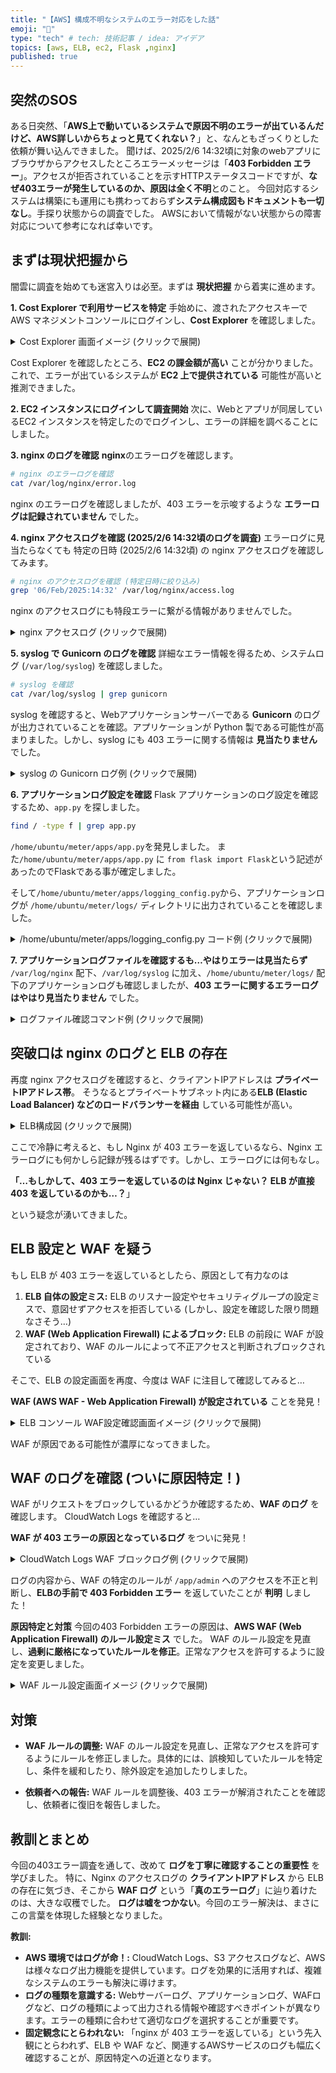 ```yaml
---
title: "【AWS】構成不明なシステムのエラー対応をした話"
emoji: "🌯"
type: "tech" # tech: 技術記事 / idea: アイデア
topics: [aws, ELB, ec2, Flask ,nginx]
published: true
---
```


## 突然のSOS

ある日突然、「**AWS上で動いているシステムで原因不明のエラーが出ているんだけど、AWS詳しいからちょっと見てくれない？**」と、なんともざっくりとした依頼が舞い込んできました。
聞けば、2025/2/6 14:32頃に対象のwebアプリにブラウザからアクセスしたところエラーメッセージは「**403 Forbidden エラー**」。アクセスが拒否されていることを示すHTTPステータスコードですが、**なぜ403エラーが発生しているのか、原因は全く不明**とのこと。
今回対応するシステムは構築にも運用にも携わっておらず**システム構成図もドキュメントも一切なし**。手探り状態からの調査でした。
AWSにおいて情報がない状態からの障害対応について参考になれば幸いです。

## まずは現状把握から
闇雲に調査を始めても迷宮入りは必至。まずは **現状把握** から着実に進めます。

**1. Cost Explorer で利用サービスを特定**
手始めに、渡されたアクセスキーで AWS マネジメントコンソールにログインし、**Cost Explorer** を確認しました。

<details><summary>Cost Explorer 画面イメージ (クリックで展開)</summary>
```mermaid
graph LR
    A[Cost Explorer] --> B{サービスごとのコスト};
    B --> C[EC2];
    B --> D[S3];
    B --> E[RDS];
    style A fill:#f9f,stroke:#333,stroke-width:2px
    style C fill:#ccf,stroke:#333,stroke-width:1px
    style D fill:#ccf,stroke:#333,stroke-width:1px
    style E fill:#ccf,stroke:#333,stroke-width:1px
```
</details>

Cost Explorer を確認したところ、**EC2 の課金額が高い** ことが分かりました。これで、エラーが出ているシステムが **EC2 上で提供されている** 可能性が高いと推測できました。

**2. EC2 インスタンスにログインして調査開始**
次に、Webとアプリが同居しているEC2 インスタンスを特定したのでログインし、エラーの詳細を調べることにしました。

**3. nginx のログを確認**
**nginx**のエラーログを確認します。

```bash
# nginx のエラーログを確認
cat /var/log/nginx/error.log
```

nginx のエラーログを確認しましたが、403 エラーを示唆するような **エラーログは記録されていません** でした。

**4. nginx アクセスログを確認 (2025/2/6 14:32頃のログを調査)**
エラーログに見当たらなくても 特定の日時 (2025/2/6 14:32頃) の nginx アクセスログを確認してみます。

```bash
# nginx のアクセスログを確認 (特定日時に絞り込み)
grep '06/Feb/2025:14:32' /var/log/nginx/access.log
```

nginx のアクセスログにも特段エラーに繋がる情報がありませんでした。

<details><summary>nginx アクセスログ (クリックで展開)</summary>

```
10.1.1.210 - - [06/Feb/2025:14:32:39 +0900] "GET /api/ping HTTP/1.1" 200 71 "-" "Mozilla/5.0 ..."
```
</details>

**5. syslog で Gunicorn のログを確認**
詳細なエラー情報を得るため、システムログ (`/var/log/syslog`) を確認しました。

```bash
# syslog を確認
cat /var/log/syslog | grep gunicorn
```

syslog を確認すると、Webアプリケーションサーバーである **Gunicorn** のログが出力されていることを確認。アプリケーションが Python 製である可能性が高まりました。しかし、syslog にも 403 エラーに関する情報は **見当たりません** でした。

<details><summary>syslog の Gunicorn ログ例 (クリックで展開)</summary>

```
Feb  6 05:32:45 [ホスト名] gunicorn[2156944]: INFO  2025-02-06 14:32:45,136 [app] Request: GET http://[example-domain.com]:443/[アプリケーション固有のエンドポイント]
Feb  6 05:32:45 [ホスト名] gunicorn[2156944]: INFO  2025-02-06 14:32:45,159 [app] Response: 400 http://[example-domain.com]:443/[アプリケーション固有のエンドポイント]
Feb  6 05:32:45 [ホスト名] gunicorn[2156944]: INFO  2025-02-06 14:32:45,539 [app] Request: GET http://[example-domain.com]:443/api/ping
Feb  6 05:32:45 [ホスト名] gunicorn[2156944]: INFO  2025-02-06 14:32:45,545 [app] Response: 200 http://[example-domain.com]:443/api/ping
```
</details>

**6. アプリケーションログ設定を確認**
Flask アプリケーションのログ設定を確認するため、`app.py` を探しました。

```bash
find / -type f | grep app.py
```

`/home/ubuntu/meter/apps/app.py`を発見しました。
また`/home/ubuntu/meter/apps/app.py` に `from flask import Flask`という記述があったのでFlaskである事が確定しました。

そして`/home/ubuntu/meter/apps/logging_config.py`から、アプリケーションログが `/home/ubuntu/meter/logs/` ディレクトリに出力されていることを確認しました。

<details><summary>/home/ubuntu/meter/apps/logging_config.py コード例 (クリックで展開)</summary>

```python
from logging import DEBUG, INFO, config
import datetime

today = datetime.date.today().strftime("%Y-%m-%d")

config.dictConfig({
    # ... (省略) ...
    "handlers": {
        # ... (省略) ...
        "fileHandler": {
            # ... (省略) ...
            "filename": f"logs/{{today}}.log",
            "level": INFO,
        },
    },
    # ... (省略) ...
    "loggers": {
        "basicLogger": {
            "handlers": ["streamHandler", "fileHandler"],
            "level": INFO,
            # ... (省略) ...
        }
    },
})
```
</details>

**7. アプリケーションログファイルを確認するも…やはりエラーは見当たらず**
`/var/log/nginx` 配下、`/var/log/syslog` に加え、`/home/ubuntu/meter/logs/` 配下のアプリケーションログも確認しましたが、**403 エラーに関するエラーログはやはり見当たりません** でした。

<details><summary>ログファイル確認コマンド例 (クリックで展開)</summary>

```bash
# nginx error log
cat /var/log/nginx/error.log*

# syslog
zgrep -E "(error|ERROR)" /var/log/syslog*

# アプリケーションログ (meter/logs)
grep -E "(error|ERROR)" /home/ubuntu/meter/logs/*
```
</details>

## 突破口は nginx のログと ELB の存在
再度 nginx アクセスログを確認すると、クライアントIPアドレスは **プライベートIPアドレス帯**。
そうなるとプライベートサブネット内にある**ELB (Elastic Load Balancer) などのロードバランサーを経由** している可能性が高い。

<details><summary>ELB構成図 (クリックで展開)</summary>
```mermaid
graph LR
    A[インターネット] --> B(ELB);
    B --> C{EC2インスタンス};
    style B fill:#f9f,stroke:#333,stroke-width:2px
    style C fill:#ccf,stroke:#333,stroke-width:1px
```
</details>

ここで冷静に考えると、もし Nginx が 403 エラーを返しているなら、Nginx エラーログにも何かしら記録が残るはずです。しかし、エラーログには何もなし。

**「…もしかして、403 エラーを返しているのは Nginx じゃない？ ELB が直接 403 を返しているのかも…？**」

という疑念が湧いてきました。

## ELB 設定と WAF を疑う
もし ELB が 403 エラーを返しているとしたら、原因として有力なのは

1. **ELB 自体の設定ミス:**  ELB のリスナー設定やセキュリティグループの設定ミスで、意図せずアクセスを拒否している (しかし、設定を確認した限り問題なさそう…)
2. **WAF (Web Application Firewall) によるブロック:**  ELB の前段に WAF が設定されており、WAF のルールによって不正アクセスと判断されブロックされている

そこで、ELB の設定画面を再度、今度は WAF に注目して確認してみると…

**WAF (AWS WAF - Web Application Firewall) が設定されている** ことを発見！

<details><summary>ELB コンソール WAF設定確認画面イメージ (クリックで展開)</summary>
```mermaid
graph LR
    A[ELBコンソール] --> B{属性タブ};
    B --> C{WAF設定};
    style A fill:#f9f,stroke:#333,stroke-width:2px
    style C fill:#ccf,stroke:#333,stroke-width:1px
```
</details>

WAF が原因である可能性が濃厚になってきました。

## WAF のログを確認 (ついに原因特定！)
WAF がリクエストをブロックしているかどうか確認するため、**WAF のログ** を確認します。
CloudWatch Logs を確認すると…

**WAF が 403 エラーの原因となっているログ** をついに発見！

<details><summary>CloudWatch Logs WAF ブロックログ例 (クリックで展開)</summary>
```
{
  "action": "BLOCK",
  "responseCode": 403,
  "ruleGroupList": [
    {
      "ruleGroupId": "ルールグループID",
      "terminatingRule": {
        "ruleId": "問題のルールID",
        "action": "BLOCK",
        "ruleMatchDetails": [...]
      }
    }
  ],
  "httpRequest": {
    "clientIp": "クライアントIPアドレス",
    "httpMethod": "GET",
    "httpUri": "/app/admin",
    "headers": [...]
  }
  ... (ログ詳細) ...
}
```
</details>

ログの内容から、WAF の特定のルールが `/app/admin` へのアクセスを不正と判断し、**ELBの手前で 403 Forbidden エラー** を返していたことが **判明** しました！

**原因特定と対策**
今回の403 Forbidden エラーの原因は、**AWS WAF (Web Application Firewall) のルール設定ミス** でした。
WAF のルール設定を見直し、**過剰に厳格になっていたルールを修正**。正常なアクセスを許可するように設定を変更しました。

<details><summary>WAF ルール設定画面イメージ (クリックで展開)</summary>
```mermaid
graph LR
    A[WAFコンソール] --> B{Web ACLs};
    B --> C{ルール};
    C --> D{ルール設定を調整};
    style A fill:#f9f,stroke:#333,stroke-width:2px
    style C fill:#ccf,stroke:#333,stroke-width:1px
```
</details>

## 対策

- **WAF ルールの調整:**
WAF のルール設定を見直し、正常なアクセスを許可するようにルールを修正しました。具体的には、誤検知していたルールを特定し、条件を緩和したり、除外設定を追加したりしました。

- **依頼者への報告:**
WAF ルールを調整後、403 エラーが解消されたことを確認し、依頼者に復旧を報告しました。

## 教訓とまとめ
今回の403エラー調査を通して、改めて **ログを丁寧に確認することの重要性** を学びました。
特に、Nginx のアクセスログの **クライアントIPアドレス** から ELB の存在に気づき、そこから **WAF ログ** という「**真のエラーログ**」に辿り着けたのは、大きな収穫でした。
**ログは嘘をつかない**。今回のエラー解決は、まさにこの言葉を体現した経験となりました。

**教訓:**
- **AWS 環境ではログが命！:**  CloudWatch Logs、S3 アクセスログなど、AWS は様々なログ出力機能を提供しています。ログを効果的に活用すれば、複雑なシステムのエラーも解決に導けます。
- **ログの種類を意識する:**  Webサーバーログ、アプリケーションログ、WAFログなど、ログの種類によって出力される情報や確認すべきポイントが異なります。エラーの種類に合わせて適切なログを選択することが重要です。
- **固定観念にとらわれない:**  「nginx が 403 エラーを返している」という先入観にとらわれず、ELB や WAF など、関連するAWSサービスのログも幅広く確認することが、原因特定への近道となります。
